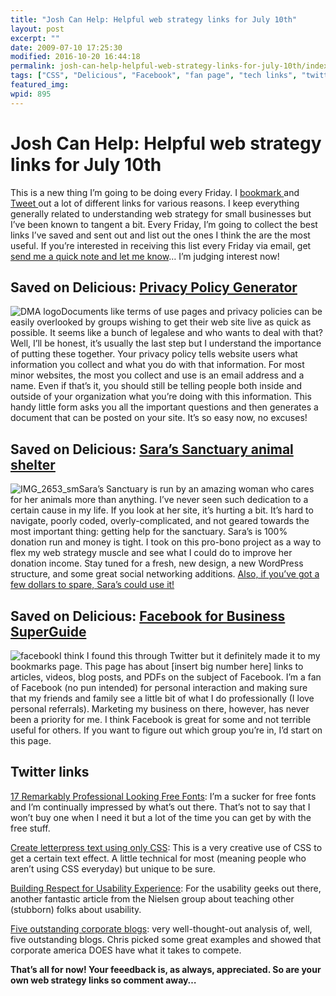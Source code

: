 ```yaml
---
title: "Josh Can Help: Helpful web strategy links for July 10th"
layout: post
excerpt: ""
date: 2009-07-10 17:25:30
modified: 2016-10-20 16:44:18
permalink: josh-can-help-helpful-web-strategy-links-for-july-10th/index.html
tags: ["CSS", "Delicious", "Facebook", "fan page", "tech links", "twitter", "web strategy links", "Wolfram Alpha", "Web Strategy"]
featured_img: 
wpid: 895
---
```


# Josh Can Help: Helpful web strategy links for July 10th

This is a new thing I’m going to be doing every Friday. I [bookmark ](http://delicious.com/joshcanhelp)and [Tweet ](http://twitter.com/joshcanhelp)out a lot of different links for various reasons. I keep everything generally related to understanding web strategy for small businesses but I’ve been known to tangent a bit. Every Friday, I’m going to collect the best links I’ve saved and sent out and list out the ones I think the are the most useful. If you’re interested in receiving this list every Friday via email, get [send me a quick note and let me know](/contact)… I’m judging interest now!

Saved on Delicious: [Privacy Policy Generator](http://www.dmaresponsibility.org/PPG/)
-------------------------------------------------------------------------------------

![](http://www.dmaresponsibility.org/graphics/DMA_logo.jpg "DMA logo")Documents like terms of use pages and privacy policies can be easily overlooked by groups wishing to get their web site live as quick as possible. It seems like a bunch of legalese and who wants to deal with that? Well, I’ll be honest, it’s usually the last step but I understand the importance of putting these together. Your privacy policy tells website users what information you collect and what you do with that information. For most minor websites, the most you collect and use is an email address and a name. Even if that’s it, you should still be telling people both inside and outside of your organization what you’re doing with this information. This handy little form asks you all the important questions and then generates a document that can be posted on your site. It’s so easy now, no excuses!

Saved on Delicious: [Sara’s Sanctuary animal shelter](http://saras-sanctuary.org/)
----------------------------------------------------------------------------------

![IMG_2653_sm](/_images/2009/07/IMG_2653_sm.jpg "IMG_2653_sm")Sara’s Sanctuary is run by an amazing woman who cares for her animals more than anything. I’ve never seen such dedication to a certain cause in my life. If you look at her site, it’s hurting a bit. It’s hard to navigate, poorly coded, overly-complicated, and not geared towards the most important thing: getting help for the sanctuary. Sara’s is 100% donation run and money is tight. I took on this pro-bono project as a way to flex my web strategy muscle and see what I could do to improve her donation income. Stay tuned for a fresh, new design, a new WordPress structure, and some great social networking additions. [Also, if you’ve got a few dollars to spare, Sara’s could use it!](http://saras-sanctuary.org/help-saras/donate-or-sponsor/#top)

Saved on Delicious: [Facebook for Business SuperGuide](http://www.interactiveinsightsgroup.com/blog1/facebook-for-business-superguide/)
---------------------------------------------------------------------------------------------------------------------------------------

![facebook](/_images/2009/07/facebook.png "facebook")I think I found this through Twitter but it definitely made it to my bookmarks page. This page has about \[insert big number here\] links to articles, videos, blog posts, and PDFs on the subject of Facebook. I’m a fan of Facebook (no pun intended) for personal interaction and making sure that my friends and family see a little bit of what I do professionally (I love personal referrals). Marketing my business on there, however, has never been a priority for me. I think Facebook is great for some and not terrible useful for others. If you want to figure out which group you’re in, I’d start on this page.

Twitter links
-------------

[17 Remarkably Professional Looking Free Fonts](http://webdesignledger.com/freebies/17-remarkably-professional-looking-free-fonts): I’m a sucker for free fonts and I’m continually impressed by what’s out there. That’s not to say that I won’t buy one when I need it but a lot of the time you can get by with the free stuff.

[<span><span>Create letterpress text using only CSS</span></span>](http://www.ilovecolors.com.ar/create-letterpress-using-css/): This is a very creative use of CSS to get a certain text effect. A little technical for most (meaning people who aren’t using CSS everyday) but unique to be sure.

[Building Respect for Usability Experience](http://www.useit.com/alertbox/respect.html): For the usability geeks out there, another fantastic article from the Nielsen group about teaching other (stubborn) folks about usability.

[Five outstanding corporate blogs](http://www.imediaconnection.com/content/23681.asp): very well-thought-out analysis of, well, five outstanding blogs. Chris picked some great examples and showed that corporate america DOES have what it takes to compete.

**That’s all for now! Your feeedback is, as always, appreciated. So are your own web strategy links so comment away…**